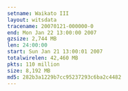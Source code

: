 ```yaml
---
setname: Waikato III
layout: witsdata
tracename: 20070121-000000-0
end: Mon Jan 22 13:00:00 2007
gzsize: 2,744 MB
len: 24:00:00
start: Sun Jan 21 13:00:01 2007
totalwirelen: 42,460 MB
pkts: 110 million
size: 8,192 MB
md5: 282b3a1229b7cc95237293c6ba2c4482
---
```

